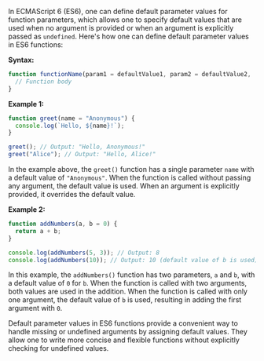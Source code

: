 In ECMAScript 6 (ES6), one can define default parameter values for function parameters, which allows one to specify default values that are used when no argument is provided or when an argument is explicitly passed as `undefined`. Here's how one can define default parameter values in ES6 functions:

**Syntax:**
```javascript
function functionName(param1 = defaultValue1, param2 = defaultValue2, ...) {
  // Function body
}
```

**Example 1:**
```javascript
function greet(name = "Anonymous") {
  console.log(`Hello, ${name}!`);
}

greet(); // Output: "Hello, Anonymous!"
greet("Alice"); // Output: "Hello, Alice!"
```

In the example above, the `greet()` function has a single parameter `name` with a default value of `"Anonymous"`. When the function is called without passing any argument, the default value is used. When an argument is explicitly provided, it overrides the default value.

**Example 2:**
```javascript
function addNumbers(a, b = 0) {
  return a + b;
}

console.log(addNumbers(5, 3)); // Output: 8
console.log(addNumbers(10)); // Output: 10 (default value of b is used)
```

In this example, the `addNumbers()` function has two parameters, `a` and `b`, with a default value of `0` for `b`. When the function is called with two arguments, both values are used in the addition. When the function is called with only one argument, the default value of `b` is used, resulting in adding the first argument with `0`.

Default parameter values in ES6 functions provide a convenient way to handle missing or undefined arguments by assigning default values. They allow one to write more concise and flexible functions without explicitly checking for undefined values.